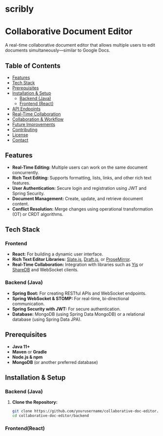 # scribly

# Collaborative Document Editor

A real-time collaborative document editor that allows multiple users to edit documents simultaneously—similar to Google Docs.

## Table of Contents
- [Features](#features)
- [Tech Stack](#tech-stack)
- [Prerequisites](#prerequisites)
- [Installation & Setup](#installation--setup)
  - [Backend (Java)](#backend-java)
  - [Frontend (React)](#frontend-react)
- [API Endpoints](#api-endpoints)
- [Real-Time Collaboration](#real-time-collaboration)
- [Collaboration & Workflow](#collaboration--workflow)
- [Future Improvements](#future-improvements)
- [Contributing](#contributing)
- [License](#license)
- [Contact](#contact)

## Features
- **Real-Time Editing:** Multiple users can work on the same document concurrently.
- **Rich Text Editing:** Supports formatting, lists, links, and other rich text features.
- **User Authentication:** Secure login and registration using JWT and Spring Security.
- **Document Management:** Create, update, and retrieve document content.
- **Conflict Resolution:** Merge changes using operational transformation (OT) or CRDT algorithms.

## Tech Stack

### Frontend
- **React:** For building a dynamic user interface.
- **Rich Text Editor Libraries:** [Slate.js](https://docs.slatejs.org/), [Draft.js](https://draftjs.org/), or [ProseMirror](https://prosemirror.net/).
- **Real-Time Collaboration:** Integration with libraries such as [Yjs](https://yjs.dev/) or [ShareDB](https://share.github.io/sharedb/) and WebSocket clients.

### Backend (Java)
- **Spring Boot:** For creating RESTful APIs and WebSocket endpoints.
- **Spring WebSocket & STOMP:** For real-time, bi-directional communication.
- **Spring Security with JWT:** For secure authentication.
- **Database:** MongoDB (using Spring Data MongoDB) or a relational database (using Spring Data JPA).

## Prerequisites
- **Java 11+**
- **Maven** or **Gradle**
- **Node.js & npm**
- **MongoDB** (or another preferred database)

## Installation & Setup

### Backend (Java)
1. **Clone the Repository:**
   ```bash
   git clone https://github.com/yourusername/collaborative-doc-editor.git
   cd collaborative-doc-editor/backend
### Frontend(React)

